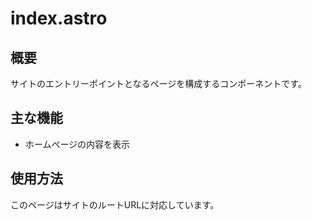 # index.astro

## 概要
サイトのエントリーポイントとなるページを構成するコンポーネントです。

## 主な機能
- ホームページの内容を表示

## 使用方法
このページはサイトのルートURLに対応しています。